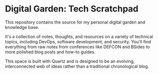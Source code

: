 # Digital Garden: Tech Scratchpad
This repository contains the source for my personal digital garden and knowledge base.

It's a collection of notes, thoughts, and resources on a variety of technical topics, including DevOps, software development, and security. You'll find everything from raw notes from conferences like DEFCON and BSides to more polished blog posts and how-to guides.

This space is built with Quartz and is designed to be an evolving, interconnected web of ideas rather than a traditional chronological blog.